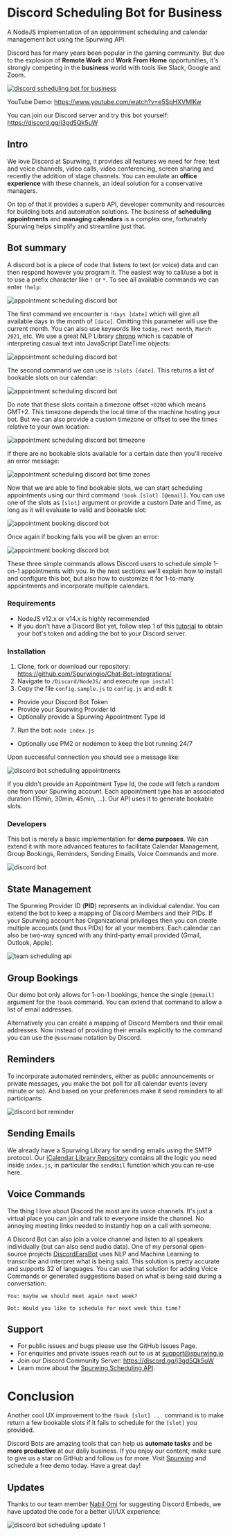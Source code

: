 # Discord Scheduling Bot for Business
A NodeJS implementation of an appointment scheduling and calendar management bot using the Spurwing API.

Discord has for many years been popular in the gaming community. But due to the explosion of **Remote Work** and **Work From Home** opportunities, it's strongly competing in the **business** world with tools like Slack, Google and Zoom.

[![discord scheduling bot for business](https://dev-to-uploads.s3.amazonaws.com/uploads/articles/7lu7t408wmm6swpw5sw4.png)](https://www.youtube.com/watch?v=e5SpHXVMlKw)

YouTube Demo: https://www.youtube.com/watch?v=e5SpHXVMlKw

You can join our Discord server and try this bot yourself: https://discord.gg/j3gd5Qk5uW

## Intro
We love Discord at Spurwing, it provides all features we need for free: text and voice channels, video calls, video conferencing, screen sharing and recently the addition of stage channels. You can emulate an **office experience** with these channels, an ideal solution for a conservative managers.

On top of that it provides a superb API, developer community and resources for building bots and automation solutions. The business of **scheduling appointments** and **managing calendars** is a complex one, fortunately Spurwing helps simplify and streamline just that.

## Bot summary
A discord bot is a piece of code that listens to text (or voice) data and can then respond however you program it. The easiest way to call/use a bot is to use a prefix character like `!` or `*`. To see all available commands we can enter `!help`:

![appointment scheduling discord bot](https://dev-to-uploads.s3.amazonaws.com/uploads/articles/f9c1utu8bkcavh07d669.png)

The first command we encounter is `!days [date]` which will give all available days in the month of `[date]`. Omitting this parameter will use the current month. You can also use keywords like `today`, `next month`, `March 2021`, etc. We use a great NLP Library [chrono](https://github.com/wanasit/chrono) which is capable of interpreting casual text into JavaScript DateTime objects:

![appointment scheduling discord bot](https://dev-to-uploads.s3.amazonaws.com/uploads/articles/x81awgg4dccoo2uwzaap.png)

The second command we can use is `!slots [date]`. This returns a list of bookable slots on our calendar:
 
![appointment scheduling discord bot](https://dev-to-uploads.s3.amazonaws.com/uploads/articles/hsopy0jak4y3dycsy1eh.png)

Do note that these slots contain a timezone offset `+0200` which means GMT+2. This timezone depends the local time of the machine hosting your bot. But we can also provide a custom timezone or offset to see the times relative to your own location:

![appointment scheduling discord bot timezone](https://dev-to-uploads.s3.amazonaws.com/uploads/articles/0l0skt41jl1quhk3rohy.png)

If there are no bookable slots available for a certain date then you'll receive an error message:

![appointment scheduling discord bot time zones](https://dev-to-uploads.s3.amazonaws.com/uploads/articles/g3b05f6yt197950d731y.png)

Now that we are able to find bookable slots, we can start scheduling appointments using our third command `!book [slot] [@email]`. You can use one of the slots as `[slot]` argument or provide a custom Date and Time, as long as it will evaluate to valid and bookable slot:

![appointment booking discord bot](https://dev-to-uploads.s3.amazonaws.com/uploads/articles/dnzqjvdti0s3vm4v5fbc.png)

Once again if booking fails you will be given an error:

![appointment booking discord bot](https://dev-to-uploads.s3.amazonaws.com/uploads/articles/ii7xjsaj329vuqgg1daw.png)

These three simple commands allows Discord users to schedule simple 1-on-1 appointments with you. In the next sections we'll explain how to install and configure this bot, but also how to customize it for 1-to-many appointments and incorporate multiple calendars.

### Requirements
- NodeJS v12.x or v14.x is highly recommended
- If you don't have a Discord Bot yet, follow step 1 of this [tutorial](https://www.digitalocean.com/community/tutorials/how-to-build-a-discord-bot-with-node-js) to obtain your bot's token and adding the bot to your Discord server.

### Installation
1. Clone, fork or download our repository: https://github.com/Spurwingio/Chat-Bot-Integrations/
2. Navigate to `/Discord/NodeJS/` and execute `npm install`
3. Copy the file `config.sample.js` to `config.js` and edit it
 - Provide your Discord Bot Token
 - Provide your Spurwing Provider Id
 - Optionally provide a Spurwing Appointment Type Id
7. Run the bot: `node index.js`
 - Optionally use PM2 or nodemon to keep the bot running 24/7

Upon successful connection you should see a message like:

![discord bot scheduling appointments](https://dev-to-uploads.s3.amazonaws.com/uploads/articles/uabgd1p8t90uvsly45pp.png)

If you didn't provide an Appointment Type Id, the code will fetch a random one from your Spurwing account. Each appointment type has an associated duration (15min, 30min, 45min, ...). Our API uses it to generate bookable slots.

### Developers
This bot is merely a basic implementation for **demo purposes**. We can extend it with more advanced features to facilitate Calendar Management, Group Bookings, Reminders, Sending Emails, Voice Commands and more.

![discord bot](https://dev-to-uploads.s3.amazonaws.com/uploads/articles/1b3mvnblg88didivsjnr.png)

## State Management
The Spurwing Provider ID (**PID**) represents an individual calendar. You can extend the bot to keep a mapping of Discord Members and their PIDs. If your Spurwing account has Organizational privileges then you can create multiple accounts (and thus PIDs) for all your members. Each calendar can also be two-way synced with any third-party email provided (Gmail, Outlook, Apple).

![team scheduling api](https://dev-to-uploads.s3.amazonaws.com/uploads/articles/5n7jddhenj24kybwxnje.png)

## Group Bookings
Our demo bot only allows for 1-on-1 bookings, hence the single `[@email]` argument for the `!book` command. You can extend that command to allow a list of email addresses.

Alternatively you can create a mapping of Discord Members and their email addresses. Now instead of providing their emails explicitly to the command you can use the `@username` notation by Discord.

## Reminders
To incorporate automated reminders, either as public announcements or private messages, you make the bot poll for all calendar events (every minute or so). And based on your preferences make it send reminders to all participants.

![discord bot reminder](https://dev-to-uploads.s3.amazonaws.com/uploads/articles/yl7zyrpoe2d3ogaxvv5g.png)

## Sending Emails
We already have a Spurwing Library for sending emails using the SMTP protocol. Our [iCalendar Library Repository](https://github.com/Spurwingio/iCalendar-Integrations/) contains all the logic you need inside `index.js`, in particular the `sendMail` function which you can re-use here.

## Voice Commands
The thing I love about Discord the most are its voice channels. It's just a virtual place you can join and talk to everyone inside the channel. No annoying meeting links needed to instantly hop on a call with someone.

A Discord Bot can also join a voice channel and listen to all speakers individually (but can also send audio data). One of my personal open-source projects [DiscordEarsBot](https://github.com/inevolin/DiscordEarsBot) uses NLP and Machine Learning to transcribe and interpret what is being said. This solution is pretty accurate and supports 32 of languages. You can use that solution for adding Voice Commands or generated suggestions based on what is being said during a conversation:
```
You: maybe we should meet again next week?

Bot: Would you like to schedule for next week this time?
```

## Support

- For public issues and bugs please use the GitHub Issues Page.
- For enquiries and private issues reach out to us at support@spurwing.io
- Join our Discord Community Server: https://discord.gg/j3gd5Qk5uW
- Learn more about the [Spurwing Scheduling API](https://github.com/Spurwingio/Appointment-Scheduling-API).


# Conclusion
Another cool UX improvement to the `!book [slot] ...` command is to make return a few bookable slots if it fails to schedule for the `[slot]` you provided.

Discord Bots are amazing tools that can help us **automate tasks** and be **more productive** at our daily business. If you enjoy our content, make sure to give us a star on GitHub and follow us for more. Visit [Spurwing](https://www.spurwing.io/) and schedule a free demo today. Have a great day!

## Updates
Thanks to our team member [Nabil Omi](https://www.linkedin.com/in/nabil-omi/) for suggesting Discord Embeds, we have updated the code for a better UI/UX experience:

![discord bot scheduling update 1](https://user-images.githubusercontent.com/9488406/115861930-bf9da880-a433-11eb-8652-23631f294ac7.png)


